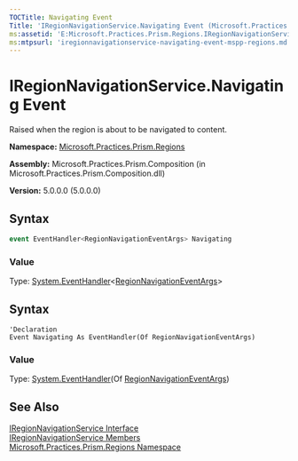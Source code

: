 ```yaml
---
TOCTitle: Navigating Event
Title: 'IRegionNavigationService.Navigating Event (Microsoft.Practices.Prism.Regions)'
ms:assetid: 'E:Microsoft.Practices.Prism.Regions.IRegionNavigationService.Navigating'
ms:mtpsurl: 'iregionnavigationservice-navigating-event-mspp-regions.md'
---
```



# IRegionNavigationService.Navigating Event

Raised when the region is about to be navigated to content.

**Namespace:** [Microsoft.Practices.Prism.Regions](https://msdn.microsoft.com/library/microsoft.practices.prism.regions)

**Assembly:** Microsoft.Practices.Prism.Composition (in Microsoft.Practices.Prism.Composition.dll)

**Version:** 5.0.0.0 (5.0.0.0)

## Syntax

```C#
event EventHandler<RegionNavigationEventArgs> Navigating
```

### Value

Type: [System.EventHandler](http://msdn.microsoft.com/en-us/library/db0etb8x)&lt;[RegionNavigationEventArgs](https://msdn.microsoft.com/library/microsoft.practices.prism.regions.regionnavigationeventargs)&gt;

## Syntax

```VB
'Declaration
Event Navigating As EventHandler(Of RegionNavigationEventArgs)
```

### Value

Type: [System.EventHandler](http://msdn.microsoft.com/en-us/library/db0etb8x)(Of [RegionNavigationEventArgs](https://msdn.microsoft.com/library/microsoft.practices.prism.regions.regionnavigationeventargs))

## See Also

[IRegionNavigationService Interface](https://msdn.microsoft.com/library/microsoft.practices.prism.regions.iregionnavigationservice)<br/>
[IRegionNavigationService Members](https://msdn.microsoft.com/en-us/library/microsoft.practices.prism.regions.iregionnavigationservice_members)<br/>
[Microsoft.Practices.Prism.Regions Namespace](https://msdn.microsoft.com/library/microsoft.practices.prism.regions)<br/>